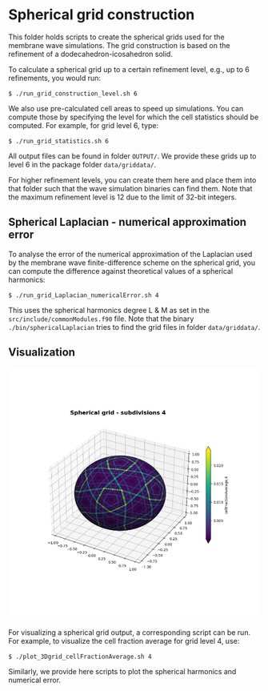 # Spherical grid construction

This folder holds scripts to create the spherical grids used for the membrane wave simulations.
The grid construction is based on the refinement of a dodecahedron-icosahedron solid.

To calculate a spherical grid up to a certain refinement level, e.g., up to 6 refinements, you would run:
```
$ ./run_grid_construction_level.sh 6
```

We also use pre-calculated cell areas to speed up simulations.
You can compute those by specifying the level for which the cell statistics should be computed.
For example, for grid level 6, type:
```
$ ./run_grid_statistics.sh 6
```

All output files can be found in folder `OUTPUT/`.
We provide these grids up to level 6 in the package folder `data/griddata/`.


For higher refinement levels, you can create them here and place them into that folder such that the wave simulation binaries can find them.
Note that the maximum refinement level is 12 due to the limit of 32-bit integers.


## Spherical Laplacian - numerical approximation error

To analyse the error of the numerical approximation of the Laplacian used by the membrane wave finite-difference scheme on the spherical grid,
you can compute the difference against theoretical values of a spherical harmonics:
```
$ ./run_grid_Laplacian_numericalError.sh 4
```
This uses the spherical harmonics degree L & M as set in the `src/include/commonModules.f90` file.
Note that the binary `./bin/sphericalLaplacian` tries to find the grid files in folder `data/griddata/`.


## Visualization

![spherical grid level 4 - cellFractionAverage](./spherical_grid_level-4.jpg)

For visualizing a spherical grid output, a corresponding script can be run.
For example, to visualize the cell fraction average for grid level 4, use:
```
$ ./plot_3Dgrid_cellFractionAverage.sh 4
```

Similarly, we provide here scripts to plot the spherical harmonics and numerical error.



